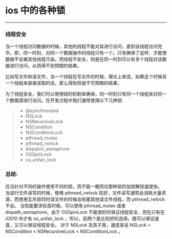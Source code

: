 # ios 中的各种锁

---

### 线程安全

当一个线程访问数据的时候，其他的线程不能对其进行访问，直到该线程访问完毕。即，同一时刻，对同一个数据操作的线程只有一个。只有确保了这样，才能使数据不会被其他线程污染。而线程不安全，则是在同一时刻可以有多个线程对该数据进行访问，从而得不到预期的结果。

比如写文件和读文件，当一个线程在写文件的时候，理论上来说，如果这个时候另一个线程来直接读取的话，那么得到将是不可预期的结果。

为了线程安全，我们可以使用锁的机制来确保，同一时刻只有同一个线程来对同一个数据源进行访问。在开发过程中我们通常使用以下几种锁:

> - @synchronized
> - NSLock
> - NSRecursiveLock
> - NSCondition
> - NSConditionLock
> - pthread_mutex
> - pthread_rwlock
> - dispatch_semaphore
> - OSSpinLock
> - os_unfair_lock



### 总结:
应当针对不同的操作使用不同的锁，而不能一概而论那种锁的加锁解锁速度快。
当进行文件读写的时候，使用 pthread_rwlock 较好，文件读写通常会消耗大量资源，而使用互斥锁同时读文件的时候会阻塞其他读文件线程，而 pthread_rwlock 不会。
当性能要求较高时候，可以使用 pthread_mutex 或者 dispath_semaphore，由于 OSSpinLock 不能很好的保证线程安全，而在只有在 iOS10 中才有 os_unfair_lock ，所以，前两个是比较好的选择。既可以保证速度，又可以保证线程安全。
对于 NSLock 及其子类，速度来说 NSLock < NSCondition < NSRecursiveLock < NSConditionLock 。






